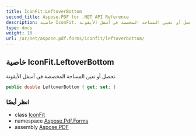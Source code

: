 ```yaml
---
title: IconFit.LeftoverBottom
second_title: Aspose.PDF for .NET API Reference
description: خاصية IconFit. تحصل أو تعين المساحة المخصصة في أسفل الأيقونة
type: docs
weight: 10
url: /ar/net/aspose.pdf.forms/iconfit/leftoverbottom/
---
```

## خاصية IconFit.LeftoverBottom

تحصل أو تعين المساحة المخصصة في أسفل الأيقونة.

```csharp
public double LeftoverBottom { get; set; }
```

### انظر أيضًا

* class [IconFit](../)
* namespace [Aspose.Pdf.Forms](../../../aspose.pdf.forms/)
* assembly [Aspose.PDF](../../../)